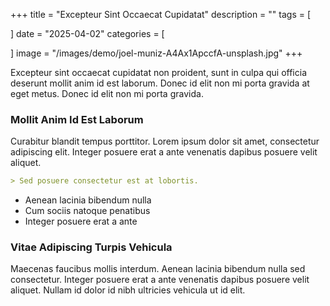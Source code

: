 +++
title = "Excepteur Sint Occaecat Cupidatat"
description = ""
tags = [

]
date = "2025-04-02"
categories = [

]
image = "/images/demo/joel-muniz-A4Ax1ApccfA-unsplash.jpg"
+++

Excepteur sint occaecat cupidatat non proident, sunt in culpa qui officia deserunt mollit anim id est laborum. Donec id elit non mi porta gravida at eget metus. Donec id elit non mi porta gravida.

### Mollit Anim Id Est Laborum

Curabitur blandit tempus porttitor. Lorem ipsum dolor sit amet, consectetur adipiscing elit. Integer posuere erat a ante venenatis dapibus posuere velit aliquet.

```markdown
> Sed posuere consectetur est at lobortis.
```

* Aenean lacinia bibendum nulla
* Cum sociis natoque penatibus
* Integer posuere erat a ante

### Vitae Adipiscing Turpis Vehicula

Maecenas faucibus mollis interdum. Aenean lacinia bibendum nulla sed consectetur. Integer posuere erat a ante venenatis dapibus posuere velit aliquet. Nullam id dolor id nibh ultricies vehicula ut id elit.
